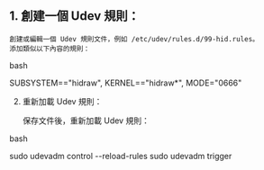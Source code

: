 ## 1. 創建一個 Udev 規則：

    創建或編輯一個 Udev 規則文件，例如 /etc/udev/rules.d/99-hid.rules。
    添加類似以下內容的規則：

bash

SUBSYSTEM=="hidraw", KERNEL=="hidraw*", MODE="0666"

2. 重新加載 Udev 規則：

    保存文件後，重新加載 Udev 規則：

bash

sudo udevadm control --reload-rules
sudo udevadm trigger

